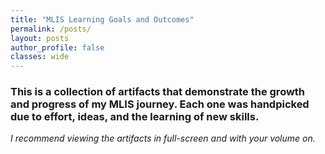 ```yaml
---
title: "MLIS Learning Goals and Outcomes"
permalink: /posts/
layout: posts
author_profile: false
classes: wide
---
```


### This is a collection of artifacts that demonstrate the growth and progress of my MLIS journey. Each one was handpicked due to effort, ideas, and the learning of new skills. 

*I recommend viewing the artifacts in full-screen and with your volume on.*
